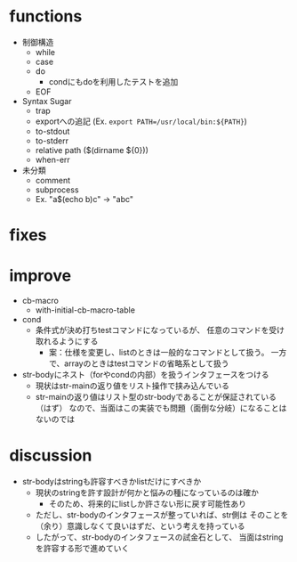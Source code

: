 # functions

- 制御構造
  - while
  - case
  - do
    - condにもdoを利用したテストを追加
  - EOF
- Syntax Sugar
  - trap
  - exportへの追記 (Ex. `export PATH=/usr/local/bin:${PATH}`)
  - to-stdout
  - to-stderr
  - relative path ($(dirname ${0}))
  - when-err
- 未分類
  - comment
  - subprocess
  - Ex. "a$(echo b)c" -> "abc"

# fixes

# improve

- cb-macro
  - with-initial-cb-macro-table
- cond
  - 条件式が決め打ちtestコマンドになっているが、
    任意のコマンドを受け取れるようにする
    - 案：仕様を変更し、listのときは一般的なコマンドとして扱う。
      一方で、arrayのときはtestコマンドの省略系として扱う
- str-bodyにネスト（forやcondの内部）を扱うインタフェースをつける
  - 現状はstr-mainの返り値をリスト操作で挟み込んでいる
  - str-mainの返り値はリスト型のstr-bodyであることが保証されている（はず）
    なので、当面はこの実装でも問題（面倒な分岐）になることはないのでは

# discussion

- str-bodyはstringも許容すべきかlistだけにすべきか
  - 現状のstringを許す設計が何かと悩みの種になっているのは確か
    - そのため、将来的にlistしか許さない形に戻す可能性あり
  - ただし、str-bodyのインタフェースが整っていれば、str側は
    そのことを（余り）意識しなくて良いはずだ、という考えを持っている
  - したがって、str-bodyのインタフェースの試金石として、
    当面はstringを許容する形で進めていく
    
